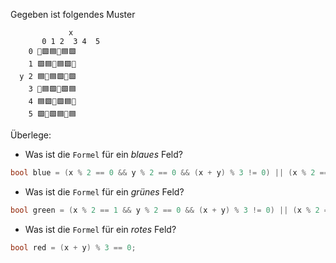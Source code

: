 ﻿Gegeben ist folgendes Muster
```
             x
       0 1 2  3 4  5
    0 🔺🟩🟦🔺🟦🟩
    1 🟩🟦🔺🟦🟩🔺
  y 2 🟦🔺🟦🟩🔺🟩
    3 🔺🟦🟩🔺🟩🟦
    4 🟦🟩🔺🟩🟦🔺
    5 🟩🔺🟩🟦🔺🟦
```
Überlege: 
* Was ist die ``Formel`` für ein *blaues* Feld? 
```csharp
bool blue = (x % 2 == 0 && y % 2 == 0 && (x + y) % 3 != 0) || (x % 2 == 1 && y % 2 == 1 && (x + y) % 3 != 0);
```

* Was ist die ``Formel`` für ein *grünes* Feld?
```csharp
bool green = (x % 2 == 1 && y % 2 == 0 && (x + y) % 3 != 0) || (x % 2 == 0 && y % 2 == 1 && (x + y) % 3 != 0);
```

* Was ist die ``Formel`` für ein *rotes* Feld?
```csharp
bool red = (x + y) % 3 == 0;
```